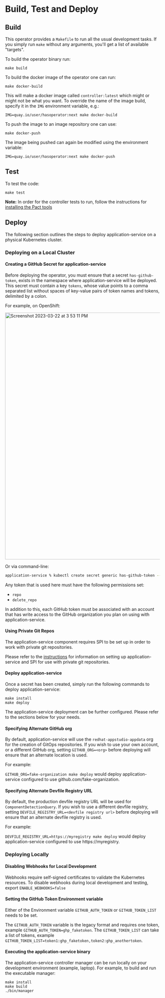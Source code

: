 # Build, Test and Deploy

## Build
This operator provides a `Makefile` to run all the usual development tasks. If you simply run `make` without any arguments, you'll get a list of available "targets".

To build the operator binary run:

```
make build
```

To build the docker image of the operator one can run:

```
make docker-build
```

This will make a docker image called `controller:latest` which might or might not be what you want. To override the name of the image build, specify it in the `IMG` environment variable, e.g.:

```
IMG=quay.io/user/hasoperator:next make docker-build
```

To push the image to an image repository one can use:

```
make docker-push
```

The image being pushed can again be modified using the environment variable:
```
IMG=quay.io/user/hasoperator:next make docker-push
```

## Test

To test the code:

```
make test
```

**Note:** In order for the controller tests to run, follow the instructions for [installing the Pact tools](./installing-pact-tools.md)

## Deploy

The following section outlines the steps to deploy application-service on a physical Kubernetes cluster.

### Deploying on a Local Cluster

#### Creating a GitHub Secret for application-service

Before deploying the operator, you must ensure that a secret `has-github-token`, exists in the namespace where application-service will be deployed. This secret must contain a key `tokens`, whose value points to a comma separated list without spaces of key-value pairs of token names and tokens, delimited by a colon. 

For example, on OpenShift:

<img width="801" alt="Screenshot 2023-03-22 at 3 53 11 PM" src="https://user-images.githubusercontent.com/6880023/227020767-30b3db08-e191-4ec1-81df-81ae2df55d79.png">

Or via command-line:

```bash
application-service % kubectl create secret generic has-github-token --from-literal=tokens=token1:ghp_faketoken,token2:ghp_anothertoken,token3:ghp_thirdtoken
```

Any token that is used here must have the following permissions set:
- `repo`
- `delete_repo`

In addition to this, each GitHub token must be associated with an account that has write access to the GitHub organization you plan on using with application-service.

#### Using Private Git Repos

The application-service component requires SPI to be set up in order to work with private git repositories.

Please refer to the [instructions](./private-git-repos.md) for information on setting up application-service and SPI for use with private git repositories.

#### Deploy application-service


Once a secret has been created, simply run the following commands to deploy application-service:
```
make install
make deploy
```

The application-service deployment can be further configured. Please refer to the sections below for your needs.

#### Specifying Alternate GitHub org

By default, application-service will use the `redhat-appstudio-appdata` org for the creation of GitOps repositories. If you wish to use your own account, or a different GitHub org, setting `GITHUB_ORG=<org>` before deploying will ensure that an alternate location is used.

For example:

`GITHUB_ORG=fake-organization make deploy` would deploy application-service configured to use github.com/fake-organization.

#### Specifying Alternate Devfile Registry URL

By default, the production devfile registry URL will be used for `ComponentDetectionQuery`. If you wish to use a different devfile registry, setting `DEVFILE_REGISTRY_URL=<devfile registry url>`  before deploying will ensure that an alternate devfile registry is used.

For example:

`DEVFILE_REGISTRY_URL=https://myregistry make deploy` would deploy application-service configured to use https://myregistry.

### Deploying Locally

#### Disabling Webhooks for Local Development

Webhooks require self-signed certificates to validate the Kubernetes resources. To disable webhooks during local development and testing, export `ENABLE_WEBHOOKS=false`

#### Setting the GitHub Token Environment variable

Either of the Environment variable `GITHUB_AUTH_TOKEN` or `GITHUB_TOKEN_LIST` needs to be set.

The `GITHUB_AUTH_TOKEN` variable is the legacy format and requires one token, example `GITHUB_AUTH_TOKEN=ghp_faketoken`. The `GITHUB_TOKEN_LIST` can take a list of tokens, example `GITHUB_TOKEN_LIST=token1:ghp_faketoken,token2:ghp_anothertoken`.

#### Executing the application-service binary

The application-service controller manager can be run locally on your development environment (example, laptop). For example, to build and run the executable manager:

```
make install
make build
./bin/manager
```
